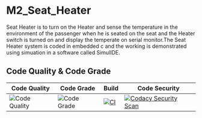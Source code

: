 # M2_Seat_Heater
Seat Heater is to turn on the Heater and sense the temperature in the environment of the passenger when he is seated on the seat and the Heater switch is turned on and display the temperate on serial monitor.The Seat Heater system is coded in embedded c and the working is demonstrated using simuation in a software called SimulIDE.
## Code Quality & Code Grade
|Code Quality|Code Grade|Build| Code Security |
|--------|-------|-------|------|
|![Code Quality](https://api.codiga.io/project/33002/score/svg)| ![Code Grade](https://api.codiga.io/project/33002/status/svg)|[![CI](https://github.com/27042000/M2_Seat_Heater/actions/workflows/main.yml/badge.svg)](https://github.com/27042000/M2_Seat_Heater/actions/workflows/main.yml)|[![Codacy Security Scan](https://github.com/27042000/M2_Seat_Heater/actions/workflows/codacy.yml/badge.svg)](https://github.com/27042000/M2_Seat_Heater/actions/workflows/codacy.yml)|
